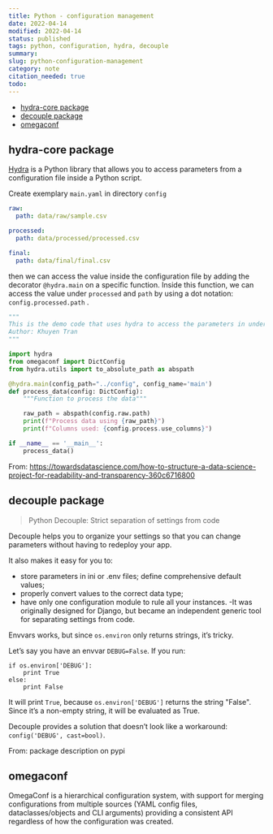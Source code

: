```yaml
---
title: Python - configuration management
date: 2022-04-14
modified: 2022-04-14
status: published
tags: python, configuration, hydra, decouple
summary: 
slug: python-configuration-management
category: note
citation_needed: true
todo: 
---
```

<!-- MarkdownTOC levels='2,3' autolink=True autoanchor=True -->

- [hydra-core package](#hydra-core-package)
- [decouple package](#decouple-package)
- [omegaconf](#omegaconf)

<!-- /MarkdownTOC -->

<a id="hydra-core-package"></a>
## hydra-core package
[Hydra](https://hydra.cc/) is a Python library that allows you to access parameters from a configuration file inside a Python script.

Create exemplary `main.yaml` in directory `config`
```yaml
raw: 
  path: data/raw/sample.csv

processed:
  path: data/processed/processed.csv

final:
  path: data/final/final.csv
```

then we can access the value inside the configuration file by adding the decorator `@hydra.main` on a specific function. Inside this function, we can access the value under `processed` and `path` by using a dot notation: `config.processed.path` .


```python
"""
This is the demo code that uses hydra to access the parameters in under the directory config.
Author: Khuyen Tran
"""

import hydra
from omegaconf import DictConfig
from hydra.utils import to_absolute_path as abspath

@hydra.main(config_path="../config", config_name='main')
def process_data(config: DictConfig):
    """Function to process the data"""

    raw_path = abspath(config.raw.path)
    print(f"Process data using {raw_path}")
    print(f"Columns used: {config.process.use_columns}")

if __name__ == '__main__':
    process_data()
```

From: https://towardsdatascience.com/how-to-structure-a-data-science-project-for-readability-and-transparency-360c6716800


<a id="decouple-package"></a>
## decouple package
> Python Decouple: Strict separation of settings from code

Decouple helps you to organize your settings so that you can change parameters without having to redeploy your app.

It also makes it easy for you to:

- store parameters in ini or .env files;
define comprehensive default values;
- properly convert values to the correct data type;
- have only one configuration module to rule all your instances.
-It was originally designed for Django, but became an independent generic tool for separating settings from code.

Envvars works, but since `os.environ` only returns strings, it’s tricky.

Let’s say you have an envvar `DEBUG=False`. If you run:
```
if os.environ['DEBUG']:
    print True
else:
    print False
```
It will print `True`, because `os.environ['DEBUG']` returns the string "False". Since it’s a non-empty string, it will be evaluated as True.

Decouple provides a solution that doesn’t look like a workaround: `config('DEBUG', cast=bool)`.

From: package description on pypi

<a id="omegaconf"></a>
## omegaconf
OmegaConf is a hierarchical configuration system, with support for merging configurations from multiple sources (YAML config files, dataclasses/objects and CLI arguments) providing a consistent API regardless of how the configuration was created.